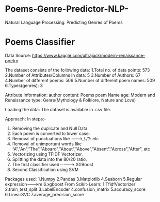# Poems-Genre-Predictor-NLP-
Natural Language Processing: Predicting Genres of Poems 
# Poems Classifier
Data Source: https://www.kaggle.com/ultrajack/modern-renaissance-poetry

The dataset consists of the following data:
1.Total no. of data points: 573
2.Number of Attributes/Columns in data: 5
3.Number of Authors: 67
4.Number of different poems: 506
5.Number of different poem names: 509
6.Types(genres): 3

Attribute Information:
author
content: Poems
poem Name
age: Modern and Renaissance
type: Genre(Mythology & Folklore, Nature and Love)

Loading the data:
The dataset is available in .csv file.

Approach: In steps:-
1. Removing the duplicate and Null Data.
2. Each poem is converted to lower case.
3. Removal of punctuations like --->,/./‘/: etc
4. Removal of unimportant words like
“A”,"An","The","Aboard","About","Above","Absent","Across","After", etc
5. Vectorizing using TFIDF Vectorizer.
6. Splitting the data into the 80/20 ratio.
7. The first classifier used-----> XGBoost
8. Second Classification using SVM

Packages used:
1.Numpy
2.Pandas
3.Matplotlib
4.Seaborn
5.Regular expression--->re
6.xgboost
From Scikit-Learn:
1.TfidfVectorizer
2.train_test_split
3.LabelEncoder
4.confusion_matrix
5.accuracy_score
6.LinearSVC
7.average_precision_score
